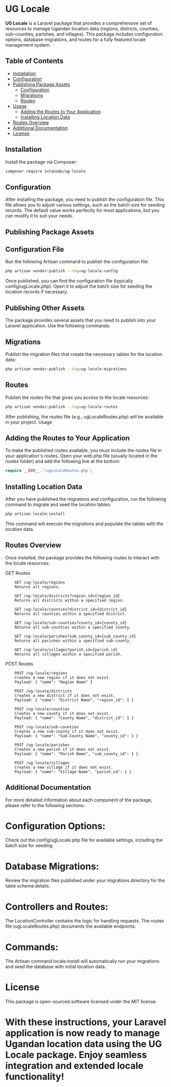 # UG Locale

**UG Locale** is a Laravel package that provides a comprehensive set of resources to manage Ugandan location data (regions, districts, counties, sub-counties, parishes, and villages). This package includes configuration options, database migrations, and routes for a fully featured locale management system.

## Table of Contents

- [Installation](#installation)
- [Configuration](#configuration)
- [Publishing Package Assets](#publishing-package-assets)
	- [Configuration](#configuration-file)
	- [Migrations](#migrations)
	- [Routes](#routes)
- [Usage](#usage)
	- [Adding the Routes to Your Application](#adding-the-routes-to-your-application)
	- [Installing Location Data](#installing-location-data)
- [Routes Overview](#routes-overview)
- [Additional Documentation](#additional-documentation)
- [License](#license)

## Installation

Install the package via Composer:

```bash
composer require intanode/ug-locale
```

## Configuration

After installing the package, you need to publish the configuration file. This file allows you to adjust various settings, such as the batch size for seeding records. The default value works perfectly for most applications, but you can modify it to suit your needs.

## Publishing Package Assets

## Configuration File

Run the following Artisan command to publish the configuration file:

```bash
php artisan vendor:publish --tag=ug-locale-config
```

Once published, you can find the configuration file (typically config/ugLocale.php). Open it to adjust the batch size for seeding the location records if necessary.

## Publishing Other Assets

The package provides several assets that you need to publish into your Laravel application. Use the following commands:

## Migrations

Publish the migration files that create the necessary tables for the location data:

```bash
php artisan vendor:publish --tag=ug-locale-migrations
```

## Routes

Publish the routes file that gives you access to the locale resources:

```bash
php artisan vendor:publish --tag=ug-locale-routes
```

After publishing, the routes file (e.g., ugLocaleRoutes.php) will be available in your project.
Usage

## Adding the Routes to Your Application

To make the published routes available, you must include the routes file in your application's routes. Open your web.php file (usually located in the routes folder) and add the following line at the bottom:

```php
require __DIR__.'/ugLocaleRoutes.php';
```

## Installing Location Data

After you have published the migrations and configuration, run the following command to migrate and seed the location tables:

```bash
php artisan locale:install
```

This command will execute the migrations and populate the tables with the location data.

## Routes Overview

Once installed, the package provides the following routes to interact with the locale resources:

GET Routes

```
	GET /ug-locale/regions
	Returns all regions.

	GET /ug-locale/districts?region_id={region_id}
	Returns all districts within a specified region.

	GET /ug-locale/counties?district_id={district_id}
	Returns all counties within a specified district.

	GET /ug-locale/sub-counties?county_id={county_id}
	Returns all sub-counties within a specified county.

	GET /ug-locale/parishes?sub_county_id={sub_county_id}
	Returns all parishes within a specified sub-county.

	GET /ug-locale/villages?parish_id={parish_id}
	Returns all villages within a specified parish.
```


POST Routes

```
	POST /ug-locale/regions
	Creates a new region if it does not exist.
	Payload: { "name": "Region Name" }

	POST /ug-locale/districts
	Creates a new district if it does not exist.
	Payload: { "name": "District Name", "region_id": 1 }

	POST /ug-locale/counties
	Creates a new county if it does not exist.
	Payload: { "name": "County Name", "district_id": 1 }

	POST /ug-locale/sub-counties
	Creates a new sub-county if it does not exist.
	Payload: { "name": "Sub-County Name", "county_id": 1 }

	POST /ug-locale/parishes
	Creates a new parish if it does not exist.
	Payload: { "name": "Parish Name", "sub_county_id": 1 }

	POST /ug-locale/villages
	Creates a new village if it does not exist.
	Payload: { "name": "Village Name", "parish_id": 1 }
```

## Additional Documentation

For more detailed information about each component of the package, please refer to the following sections:

# Configuration Options:
Check out the config/ugLocale.php file for available settings, including the batch size for seeding.

# Database Migrations:
Review the migration files published under your migrations directory for the table schema details.

# Controllers and Routes:
The LocationController contains the logic for handling requests. The routes file (ugLocaleRoutes.php) documents the available endpoints.

# Commands:
The Artisan command locale:install will automatically run your migrations and seed the database with initial location data.

# License

This package is open-sourced software licensed under the MIT license.

# With these instructions, your Laravel application is now ready to manage Ugandan location data using the UG Locale package. Enjoy seamless integration and extended locale functionality!